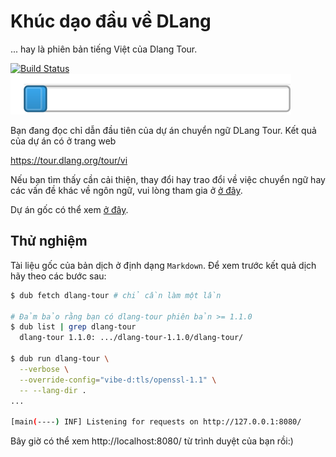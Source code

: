 Khúc dạo đầu về DLang
=====================

... hay là phiên bản tiếng Việt của Dlang Tour.

[![Build Status](https://travis-ci.org/dlang-tour/vietnamese.svg?branch=master)](https://travis-ci.org/dlang-tour/vietnamese)
![Build Progress](https://raw.githubusercontent.com/dlang-tour/vietnamese/master/_utils/progress.svg?sanitize=true)

Bạn đang đọc chỉ dẫn đầu tiên của dự án chuyển ngữ DLang Tour.
Kết quả của dự án có ở trang web

https://tour.dlang.org/tour/vi

Nếu bạn tìm thấy cần cải thiện, thay đổi hay trao đổi về việc chuyển ngữ
hay các vấn đề khác về ngôn ngữ, vui lòng tham gia ở
[ở đây](https://github.com/dlang-tour/vietnamese/issues).

Dự án gốc có thể xem [ở đây](https://github.com/dlang-tour/core).

Thử nghiệm
----------

Tài liệu gốc của bản dịch ở định dạng `Markdown`.
Để xem trước kết quả dịch hãy theo các bước sau:

```sh
$ dub fetch dlang-tour # chỉ cần làm một lần

# Đảm bảo rằng bạn có dlang-tour phiên bản >= 1.1.0
$ dub list | grep dlang-tour
  dlang-tour 1.1.0: .../dlang-tour-1.1.0/dlang-tour/

$ dub run dlang-tour \
  --verbose \
  --override-config="vibe-d:tls/openssl-1.1" \
  -- --lang-dir .
...

[main(----) INF] Listening for requests on http://127.0.0.1:8080/
```

Bây giờ có thể xem http://localhost:8080/ từ trình duyệt của bạn rồi:)

